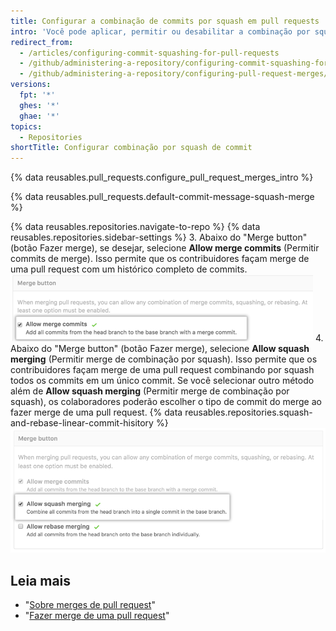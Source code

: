 ```yaml
---
title: Configurar a combinação de commits por squash em pull requests
intro: 'Você pode aplicar, permitir ou desabilitar a combinação por squash do commit para todos os merges da pull request no {% data variables.product.product_location %} do seu repositório.'
redirect_from:
  - /articles/configuring-commit-squashing-for-pull-requests
  - /github/administering-a-repository/configuring-commit-squashing-for-pull-requests
  - /github/administering-a-repository/configuring-pull-request-merges/configuring-commit-squashing-for-pull-requests
versions:
  fpt: '*'
  ghes: '*'
  ghae: '*'
topics:
  - Repositories
shortTitle: Configurar combinação por squash de commit
---
```


{% data reusables.pull_requests.configure_pull_request_merges_intro %}

{% data reusables.pull_requests.default-commit-message-squash-merge %}

{% data reusables.repositories.navigate-to-repo %}
{% data reusables.repositories.sidebar-settings %}
3. Abaixo do "Merge button" (botão Fazer merge), se desejar, selecione **Allow merge commits** (Permitir commits de merge). Isso permite que os contribuidores façam merge de uma pull request com um histórico completo de commits. ![allow_standard_merge_commits](/assets/images/help/repository/pr-merge-full-commits.png)
4. Abaixo do "Merge button" (botão Fazer merge), selecione **Allow squash merging** (Permitir merge de combinação por squash). Isso permite que os contribuidores façam merge de uma pull request combinando por squash todos os commits em um único commit. Se você selecionar outro método além de **Allow squash merging** (Permitir merge de combinação por squash), os colaboradores poderão escolher o tipo de commit do merge ao fazer merge de uma pull request. {% data reusables.repositories.squash-and-rebase-linear-commit-hisitory %} ![Commits de combinação por squash da pull request](/assets/images/help/repository/pr-merge-squash.png)

## Leia mais

- "[Sobre merges de pull request](/articles/about-pull-request-merges)"
- "[Fazer merge de uma pull request](/articles/merging-a-pull-request)"

